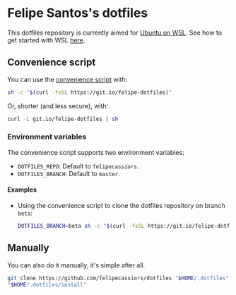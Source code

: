 # Felipe Santos's dotfiles

This dotfiles repository is currently aimed for [Ubuntu on WSL](https://ubuntu.com/wsl). See how to get started with WSL [here](https://docs.microsoft.com/pt-br/windows/wsl/install-win10).

## Convenience script

You can use the [convenience script](./clone_and_install.sh) with:

```bash
sh -c "$(curl -fsSL https://git.io/felipe-dotfiles)"
```

Or, shorter (and less secure), with:

```bash
curl -L git.io/felipe-dotfiles | sh
```

### Environment variables

The convenience script supports two environment variables:

- `DOTFILES_REPO`: Default to `felipecassiors`.
- `DOTFILES_BRANCH`: Default to `master`.

#### Examples

- Using the convenience script to clone the dotfiles repository on branch `beta`:

  ```bash
  DOTFILES_BRANCH=beta sh -c "$(curl -fsSL https://git.io/felipe-dotfiles)"
  ```

## Manually

You can also do it manually, it's simple after all.

```bash
git clone https://github.com/felipecassiors/dotfiles "$HOME/.dotfiles"
"$HOME/.dotfiles/install"
```
